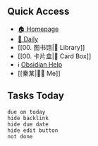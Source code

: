 ## Quick Access

- [🏠 Homepage](obsidian://advanced-uri?vault=zagger&filepath=40%2520-%2520Obsidian%252F%25E4%25B8%25BB%25E9%25A1%25B5%252F00.%2520%25E4%25B8%25BB%25E9%25A1%25B5.md&viewmode=preview)
- [📅 Daily](obsidian://advanced-uri?vault=zagger&daily=true)
- [[00. 图书馆|📖 Library]]
- [[00. 卡片盒|🎴 Card Box]]
- ℹ️ [Obsidian Help](https://help.obsidian.md/Start+here)
- [[秦某|👩🏻 Me]]

## Tasks Today

```tasks
due on today
hide backlink
hide due date
hide edit button
not done
```
